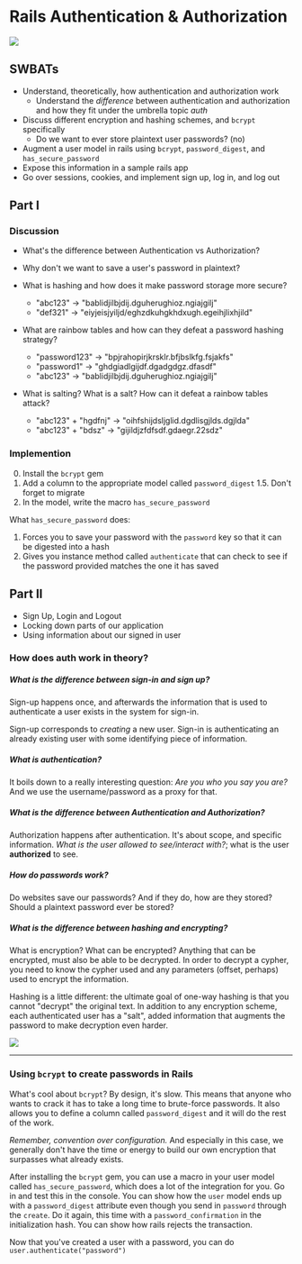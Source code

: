 Rails Authentication & Authorization
===

![](https://media.giphy.com/media/y0s36prnnGb5u/giphy.gif)

## SWBATs
- Understand, theoretically, how authentication and authorization work
  - Understand the _difference_ between authentication and authorization and how they fit under the umbrella topic _auth_
- Discuss different encryption and hashing schemes, and `bcrypt` specifically
  - Do we want to ever store plaintext user passwords? (no)
- Augment a user model in rails using `bcrypt`, `password_digest`, and `has_secure_password`
- Expose this information in a sample rails app
- Go over sessions, cookies, and implement sign up, log in, and log out

## Part I

### Discussion
- What's the difference between Authentication vs Authorization?
- Why don't we want to save a user's password in plaintext?
- What is hashing and how does it make password storage more secure?
   - "abc123" -> "bablidjilbjdij.dguherughioz.ngiajgilj"
   - "def321" -> "eiyjeisjyiljd/eghzdkuhgkhdxugh.egeihjlixhjild"

- What are rainbow tables and how can they defeat a password hashing strategy?
  - "password123" -> "bpjrahopirjkrsklr.bfjbslkfg.fsjakfs"
  - "password1" -> "ghdgiadlgijdf.dgadgdgz.dfasdf"
  - "abc123" -> "bablidjilbjdij.dguherughioz.ngiajgilj"

- What is salting? What is a salt? How can it defeat a rainbow tables attack?
  - "abc123" + "hgdfnj" -> "oihfshijdsljglid.dgdlisgjlds.dgjlda"
  - "abc123" + "bdsz" -> "gijildjzfdfsdf.gdaegr.22sdz"


### Implemention
0. Install the `bcrypt` gem
1. Add a column to the appropriate model called `password_digest`
  1.5. Don't forget to migrate
2. In the model, write the macro `has_secure_password`

What `has_secure_password` does:
1. Forces you to save your password with the `password` key so that it can be digested into a hash
2. Gives you instance method called `authenticate` that can check to see if the password provided matches the one it has saved


## Part II
- Sign Up, Login and Logout
- Locking down parts of our application
- Using information about our signed in user


### How does auth work in theory?

##### What is the difference between sign-in and sign up?

Sign-up happens once, and afterwards the information that is used to authenticate a user exists in the system for sign-in.

Sign-up corresponds to _creating_ a new user. Sign-in is authenticating an already existing user with some identifying piece of information.

##### What is authentication?

It boils down to a really interesting question: _Are you who you say you are?_ And we use the username/password as a proxy for that.

##### What is the difference between Authentication and Authorization?

Authorization happens after authentication. It's about scope, and specific information. _What is the user allowed to see/interact with?_; what is the user **authorized** to see.

##### How do passwords work?

Do websites save our passwords? And if they do, how are they stored? Should a plaintext password ever be stored?

##### What is the difference between hashing and encrypting?

What is encryption? What can be encrypted? Anything that can be encrypted, must also be able to be decrypted. In order to decrypt a cypher, you need to know the cypher used and any parameters (offset, perhaps) used to encrypt the information.

Hashing is a little different: the ultimate goal of one-way hashing is that you cannot "decrypt" the original text. In addition to any encryption scheme, each authenticated user has a "salt", added information that augments the password to make decryption even harder.

![](https://media.giphy.com/media/fcaN0b9yGcwbm/giphy.gif)

---

### Using `bcrypt` to create passwords in Rails

What's cool about `bcrypt`? By design, it's slow. This means that anyone who wants to crack it has to take a long time to brute-force passwords. It also allows you to define a column called `password_digest` and it will do the rest of the work.

_Remember, convention over configuration._ And especially in this case, we generally don't have the time or energy to build our own encryption that surpasses what already exists.

After installing the `bcrypt` gem, you can use a macro in your user model called `has_secure_password`, which does a lot of the integration for you. Go in and test this in the console. You can show how the `user` model ends up with a `password_digest` attribute even though you send in `password` through the `create`. Do it again, this time with a `password_confirmation` in the initialization hash. You can show how rails rejects the transaction.

Now that you've created a user with a password, you can do `user.authenticate("password")`

